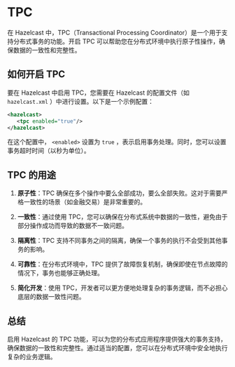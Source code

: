 # TPC

在 Hazelcast 中，TPC（Transactional Processing Coordinator）是一个用于支持分布式事务的功能。开启 TPC 可以帮助您在分布式环境中执行原子性操作，确保数据的一致性和完整性。

## 如何开启 TPC

要在 Hazelcast 中启用 TPC，您需要在 Hazelcast 的配置文件（如  `hazelcast.xml` ）中进行设置。以下是一个示例配置：

```xml
<hazelcast>
   <tpc enabled="true"/>
</hazelcast>
```

在这个配置中， `<enabled>`  设置为  `true` ，表示启用事务处理。同时，您可以设置事务超时时间（以秒为单位）。

## TPC 的用途

1. **原子性**：TPC 确保在多个操作中要么全部成功，要么全部失败。这对于需要严格一致性的场景（如金融交易）是非常重要的。

2. **一致性**：通过使用 TPC，您可以确保在分布式系统中数据的一致性，避免由于部分操作成功而导致的数据不一致问题。

3. **隔离性**：TPC 支持不同事务之间的隔离，确保一个事务的执行不会受到其他事务的影响。

4. **可靠性**：在分布式环境中，TPC 提供了故障恢复机制，确保即使在节点故障的情况下，事务也能够正确处理。

5. **简化开发**：使用 TPC，开发者可以更方便地处理复杂的事务逻辑，而不必担心底层的数据一致性问题。

## 总结

启用 Hazelcast 的 TPC 功能，可以为您的分布式应用程序提供强大的事务支持，确保数据的一致性和完整性。通过适当的配置，您可以在分布式环境中安全地执行复杂的业务逻辑。
